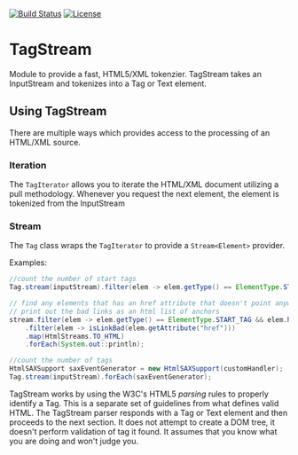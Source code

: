 [![Build Status](https://travis-ci.org/JEBailey/tagstream.svg?branch=master)](https://travis-ci.org/JEBailey/tagstream) [![License](https://img.shields.io/badge/License-Apache%202.0-blue.svg)](https://www.apache.org/licenses/LICENSE-2.0)

# TagStream
Module to provide a fast, HTML5/XML tokenzier. TagStream takes an InputStream and tokenizes into a Tag or Text element.

## Using TagStream 
There are multiple ways which provides access to the processing of an HTML/XML source. 

### Iteration
The ``TagIterator`` allows you to iterate the HTML/XML document utilizing a pull methodology. Whenever you request the next element, the element is tokenized from the InputStream

### Stream
The ``Tag`` class wraps the ``TagIterator`` to provide a ``Stream<Element>`` provider.


Examples:

```java
//count the number of start tags
Tag.stream(inputStream).filter(elem -> elem.getType() == ElementType.START_TAG ).count();
```

```java
// find any elements that has an href attribute that doesn't point anywhere
// print out the bad links as an html list of anchors 
stream.filter(elem -> elem.getType() == ElementType.START_TAG && elem.hasAttribute("href") )
    .filter(elem -> isLinkBad(elem.getAttribute("href")))
    .map(HtmlStreams.TO_HTML)
    .forEach(System.out::println);
```

```java
//count the number of tags
HtmlSAXSupport saxEventGenerator = new HtmlSAXSupport(customHandler);
Tag.stream(inputStream).forEach(saxEventGenerator);
```
TagStream works by using the W3C's HTML5 *parsing* rules to properly identify a Tag. This is a separate set of guidelines from what defines valid HTML. The TagStream parser responds with a Tag or Text element and then proceeds to the next section. It does not attempt to create a DOM tree, it doesn't perform validation of tag it found. It assumes that you know what you are doing and won't judge you.


